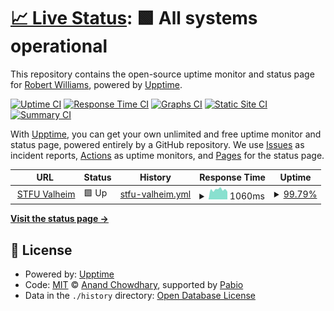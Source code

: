 # [📈 Live Status](https://robbie-williams.github.io/upptime): <!--live status--> **🟩 All systems operational**

This repository contains the open-source uptime monitor and status page for [Robert Williams](https://robbie-williams.github.io/upptime), powered by [Upptime](https://github.com/upptime/upptime).

[![Uptime CI](https://github.com/robbie-williams/upptime/workflows/Uptime%20CI/badge.svg)](https://github.com/robbie-williams/upptime/actions?query=workflow%3A%22Uptime+CI%22)
[![Response Time CI](https://github.com/robbie-williams/upptime/workflows/Response%20Time%20CI/badge.svg)](https://github.com/robbie-williams/upptime/actions?query=workflow%3A%22Response+Time+CI%22)
[![Graphs CI](https://github.com/robbie-williams/upptime/workflows/Graphs%20CI/badge.svg)](https://github.com/robbie-williams/upptime/actions?query=workflow%3A%22Graphs+CI%22)
[![Static Site CI](https://github.com/robbie-williams/upptime/workflows/Static%20Site%20CI/badge.svg)](https://github.com/robbie-williams/upptime/actions?query=workflow%3A%22Static+Site+CI%22)
[![Summary CI](https://github.com/robbie-williams/upptime/workflows/Summary%20CI/badge.svg)](https://github.com/robbie-williams/upptime/actions?query=workflow%3A%22Summary+CI%22)

With [Upptime](https://upptime.js.org), you can get your own unlimited and free uptime monitor and status page, powered entirely by a GitHub repository. We use [Issues](https://github.com/robbie-williams/upptime/issues) as incident reports, [Actions](https://github.com/robbie-williams/upptime/actions) as uptime monitors, and [Pages](https://robbie-williams.github.io/upptime) for the status page.

<!--start: status pages-->
<!-- This summary is generated by Upptime (https://github.com/upptime/upptime) -->
<!-- Do not edit this manually, your changes will be overwritten -->
<!-- prettier-ignore -->
| URL | Status | History | Response Time | Uptime |
| --- | ------ | ------- | ------------- | ------ |
| <img alt="" src="https://icons.duckduckgo.com/ip3/null.ico" height="13"> [STFU Valheim](dimand.xyz) | 🟩 Up | [stfu-valheim.yml](https://github.com/robbie-williams/upptime/commits/HEAD/history/stfu-valheim.yml) | <details><summary><img alt="Response time graph" src="./graphs/stfu-valheim/response-time-week.png" height="20"> 1060ms</summary><br><a href="https://robbie-williams.github.io/upptime/history/stfu-valheim"><img alt="Response time 1086" src="https://img.shields.io/endpoint?url=https%3A%2F%2Fraw.githubusercontent.com%2Frobbie-williams%2Fupptime%2FHEAD%2Fapi%2Fstfu-valheim%2Fresponse-time.json"></a><br><a href="https://robbie-williams.github.io/upptime/history/stfu-valheim"><img alt="24-hour response time 835" src="https://img.shields.io/endpoint?url=https%3A%2F%2Fraw.githubusercontent.com%2Frobbie-williams%2Fupptime%2FHEAD%2Fapi%2Fstfu-valheim%2Fresponse-time-day.json"></a><br><a href="https://robbie-williams.github.io/upptime/history/stfu-valheim"><img alt="7-day response time 1060" src="https://img.shields.io/endpoint?url=https%3A%2F%2Fraw.githubusercontent.com%2Frobbie-williams%2Fupptime%2FHEAD%2Fapi%2Fstfu-valheim%2Fresponse-time-week.json"></a><br><a href="https://robbie-williams.github.io/upptime/history/stfu-valheim"><img alt="30-day response time 1055" src="https://img.shields.io/endpoint?url=https%3A%2F%2Fraw.githubusercontent.com%2Frobbie-williams%2Fupptime%2FHEAD%2Fapi%2Fstfu-valheim%2Fresponse-time-month.json"></a><br><a href="https://robbie-williams.github.io/upptime/history/stfu-valheim"><img alt="1-year response time 1086" src="https://img.shields.io/endpoint?url=https%3A%2F%2Fraw.githubusercontent.com%2Frobbie-williams%2Fupptime%2FHEAD%2Fapi%2Fstfu-valheim%2Fresponse-time-year.json"></a></details> | <details><summary><a href="https://robbie-williams.github.io/upptime/history/stfu-valheim">99.79%</a></summary><a href="https://robbie-williams.github.io/upptime/history/stfu-valheim"><img alt="All-time uptime 99.43%" src="https://img.shields.io/endpoint?url=https%3A%2F%2Fraw.githubusercontent.com%2Frobbie-williams%2Fupptime%2FHEAD%2Fapi%2Fstfu-valheim%2Fuptime.json"></a><br><a href="https://robbie-williams.github.io/upptime/history/stfu-valheim"><img alt="24-hour uptime 100.00%" src="https://img.shields.io/endpoint?url=https%3A%2F%2Fraw.githubusercontent.com%2Frobbie-williams%2Fupptime%2FHEAD%2Fapi%2Fstfu-valheim%2Fuptime-day.json"></a><br><a href="https://robbie-williams.github.io/upptime/history/stfu-valheim"><img alt="7-day uptime 99.79%" src="https://img.shields.io/endpoint?url=https%3A%2F%2Fraw.githubusercontent.com%2Frobbie-williams%2Fupptime%2FHEAD%2Fapi%2Fstfu-valheim%2Fuptime-week.json"></a><br><a href="https://robbie-williams.github.io/upptime/history/stfu-valheim"><img alt="30-day uptime 99.95%" src="https://img.shields.io/endpoint?url=https%3A%2F%2Fraw.githubusercontent.com%2Frobbie-williams%2Fupptime%2FHEAD%2Fapi%2Fstfu-valheim%2Fuptime-month.json"></a><br><a href="https://robbie-williams.github.io/upptime/history/stfu-valheim"><img alt="1-year uptime 99.43%" src="https://img.shields.io/endpoint?url=https%3A%2F%2Fraw.githubusercontent.com%2Frobbie-williams%2Fupptime%2FHEAD%2Fapi%2Fstfu-valheim%2Fuptime-year.json"></a></details>

<!--end: status pages-->

[**Visit the status page →**](https://robbie-williams.github.io/upptime)

## 📄 License

- Powered by: [Upptime](https://github.com/upptime/upptime)
- Code: [MIT](./LICENSE) © [Anand Chowdhary](https://anandchowdhary.com), supported by [Pabio](https://pabio.com)
- Data in the `./history` directory: [Open Database License](https://opendatacommons.org/licenses/odbl/1-0/)
